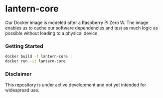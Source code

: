 # lantern-core

Our Docker image is modeled after a Raspberry Pi Zero W. The image enables us to cache our software dependencies and test as much logic as possible without loading to a physical device.

### Getting Started

```bash
docker build -t lantern-core .
docker run -it lantern-core 
```

### Disclaimer
This repository is under active development and not yet intended for widespread use.